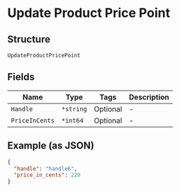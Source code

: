 
# Update Product Price Point

## Structure

`UpdateProductPricePoint`

## Fields

| Name | Type | Tags | Description |
|  --- | --- | --- | --- |
| `Handle` | `*string` | Optional | - |
| `PriceInCents` | `*int64` | Optional | - |

## Example (as JSON)

```json
{
  "handle": "handle6",
  "price_in_cents": 220
}
```

